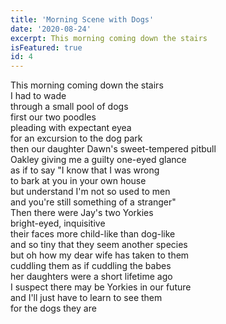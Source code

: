 ```yaml
---
title: 'Morning Scene with Dogs'
date: '2020-08-24'
excerpt: This morning coming down the stairs
isFeatured: true
id: 4
---
```


This morning coming down the stairs  
I had to wade  
through a small pool of dogs  
first our two poodles  
pleading with expectant eyea  
for an excursion to the dog park  
then our daughter Dawn's sweet-tempered pitbull  
Oakley giving me a guilty one-eyed glance  
as if to say "I know that I was wrong  
to bark at you in your own house  
but understand I'm not so used to men  
and you're still something of a stranger"  
Then there were Jay's two Yorkies  
bright-eyed, inquisitive  
their faces more child-like than dog-like  
and so tiny that they seem another species  
but oh how my dear wife has taken to them  
cuddling them as if cuddling the babes  
her daughters were a short lifetime ago  
I suspect there may be Yorkies in our future  
and I'll just have to learn to see them  
for the dogs they are
